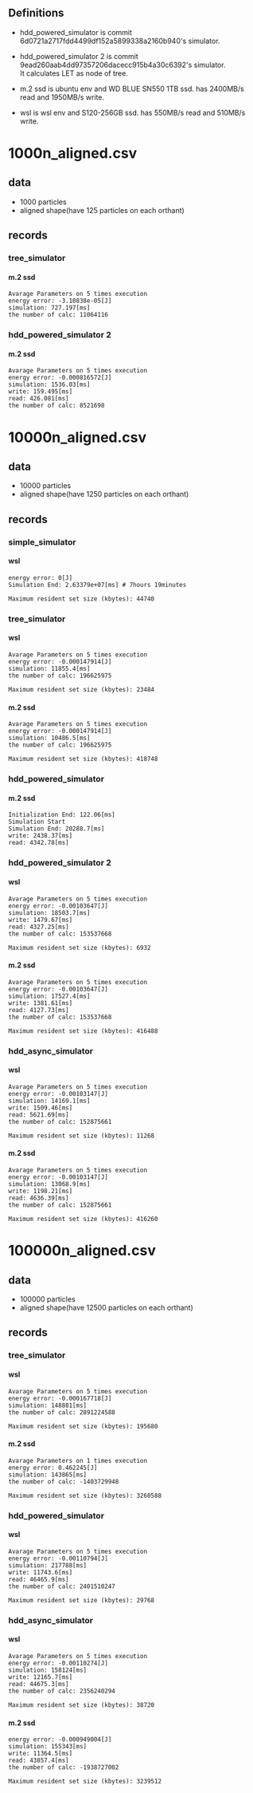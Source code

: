 ## Definitions
- hdd_powered_simulator is commit 6d0721a2717fdd4499df152a5899338a2160b940's simulator.  
- hdd_powered_simulator 2 is commit 9ead260aab4dd97357206dacecc915b4a30c6392's simulator.  
It calculates LET as node of tree.

- m.2 ssd is ubuntu env and WD BLUE SN550 1TB ssd.
has 2400MB/s read and 1950MB/s write.
- wsl is wsl env and S120-256GB ssd.
has 550MB/s read and 510MB/s write.

# 1000n_aligned.csv
## data
- 1000 particles  
- aligned shape(have 125 particles on each orthant)
## records
### tree_simulator
#### m.2 ssd
```
Avarage Parameters on 5 times execution
energy error: -3.10838e-05[J]
simulation: 727.197[ms]
the number of calc: 11064116
```
### hdd_powered_simulator 2
#### m.2 ssd
```
Avarage Parameters on 5 times execution
energy error: -0.000816572[J]
simulation: 1536.03[ms]
write: 159.495[ms]
read: 426.081[ms]
the number of calc: 8521698
```
# 10000n_aligned.csv
## data
- 10000 particles  
- aligned shape(have 1250 particles on each orthant)
## records
### simple_simulator
#### wsl
```
energy error: 0[J]
Simulation End: 2.63379e+07[ms] # 7hours 19minutes

Maximum resident set size (kbytes): 44740
```
### tree_simulator
#### wsl
```
Avarage Parameters on 5 times execution
energy error: -0.000147914[J]
simulation: 11855.4[ms]
the number of calc: 196625975

Maximum resident set size (kbytes): 23484
```

#### m.2 ssd
```
Avarage Parameters on 5 times execution
energy error: -0.000147914[J]
simulation: 10486.5[ms]
the number of calc: 196625975

Maximum resident set size (kbytes): 418748
```

### hdd_powered_simulator
#### m.2 ssd
```
Initialization End: 122.06[ms]
Simulation Start
Simulation End: 20288.7[ms]
write: 2438.37[ms]
read: 4342.78[ms]
```

### hdd_powered_simulator 2
#### wsl
```
Avarage Parameters on 5 times execution
energy error: -0.00103647[J]
simulation: 18503.7[ms]
write: 1479.67[ms]
read: 4327.25[ms]
the number of calc: 153537668

Maximum resident set size (kbytes): 6932
```
#### m.2 ssd
```
Avarage Parameters on 5 times execution
energy error: -0.00103647[J]
simulation: 17527.4[ms]
write: 1381.61[ms]
read: 4127.73[ms]
the number of calc: 153537668

Maximum resident set size (kbytes): 416488
```

### hdd_async_simulator
#### wsl
```
Avarage Parameters on 5 times execution
energy error: -0.00103147[J]
simulation: 14169.1[ms]
write: 1509.46[ms]
read: 5621.69[ms]
the number of calc: 152875661

Maximum resident set size (kbytes): 11268
```
#### m.2 ssd
```
Avarage Parameters on 5 times execution
energy error: -0.00103147[J]
simulation: 13068.9[ms]
write: 1198.21[ms]
read: 4636.39[ms]
the number of calc: 152875661

Maximum resident set size (kbytes): 416260
```

# 100000n_aligned.csv
## data
- 100000 particles  
- aligned shape(have 12500 particles on each orthant)
## records
### tree_simulator
#### wsl
```
Avarage Parameters on 5 times execution
energy error: -0.000167718[J]
simulation: 148881[ms]
the number of calc: 2891224588

Maximum resident set size (kbytes): 195680
```

#### m.2 ssd
```
Avarage Parameters on 1 times execution
energy error: 0.462245[J]
simulation: 143865[ms]
the number of calc: -1403729948

Maximum resident set size (kbytes): 3260588
```

### hdd_powered_simulator
#### wsl
```
Avarage Parameters on 5 times execution
energy error: -0.00110794[J]
simulation: 217788[ms]
write: 11743.6[ms]
read: 46465.9[ms]
the number of calc: 2401510247

Maximum resident set size (kbytes): 29768
```

### hdd_async_simulator
#### wsl
```
Avarage Parameters on 5 times execution
energy error: -0.00110274[J]
simulation: 158124[ms]
write: 12165.7[ms]
read: 44675.3[ms]
the number of calc: 2356240294

Maximum resident set size (kbytes): 38720
```
#### m.2 ssd
```
energy error: -0.000949004[J]
simulation: 155343[ms]
write: 11364.5[ms]
read: 43857.4[ms]
the number of calc: -1938727002

Maximum resident set size (kbytes): 3239512
```
